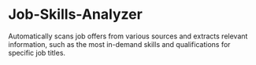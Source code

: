 # Job-Skills-Analyzer
Automatically scans job offers from various sources and extracts relevant information, such as the most in-demand skills and qualifications for specific job titles.
